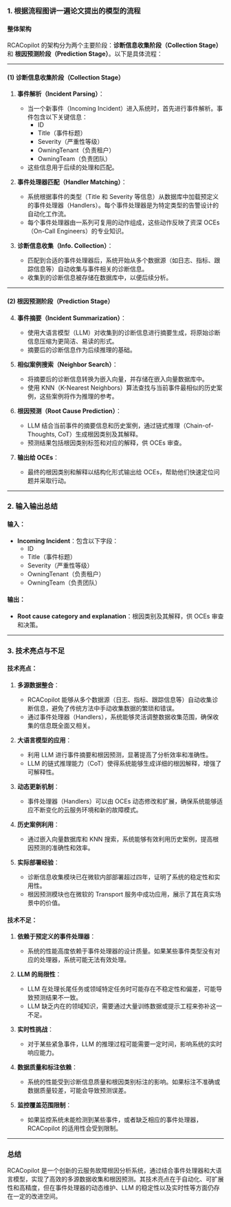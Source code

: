 ### 1. 根据流程图讲一遍论文提出的模型的流程

#### **整体架构**
RCACopilot 的架构分为两个主要阶段：**诊断信息收集阶段（Collection Stage）** 和 **根因预测阶段（Prediction Stage）**。以下是具体流程：

---

#### **(1) 诊断信息收集阶段（Collection Stage）**
1. **事件解析（Incident Parsing）**：
   - 当一个新事件（Incoming Incident）进入系统时，首先进行事件解析。事件包含以下关键信息：
     - ID
     - Title（事件标题）
     - Severity（严重性等级）
     - OwningTenant（负责租户）
     - OwningTeam（负责团队）
   - 这些信息用于后续的处理和匹配。

2. **事件处理器匹配（Handler Matching）**：
   - 系统根据事件的类型（Title 和 Severity 等信息）从数据库中加载预定义的事件处理器（Handlers）。每个事件处理器是为特定类型的告警设计的自动化工作流。
   - 每个事件处理器由一系列可复用的动作组成，这些动作反映了资深 OCEs（On-Call Engineers）的专业知识。

3. **诊断信息收集（Info. Collection）**：
   - 匹配到合适的事件处理器后，系统开始从多个数据源（如日志、指标、跟踪信息等）自动收集与事件相关的诊断信息。
   - 收集到的诊断信息被存储在数据库中，以便后续分析。

---

#### **(2) 根因预测阶段（Prediction Stage）**
4. **事件摘要（Incident Summarization）**：
   - 使用大语言模型（LLM）对收集到的诊断信息进行摘要生成，将原始诊断信息压缩为更简洁、易读的形式。
   - 摘要后的诊断信息作为后续推理的基础。

5. **相似案例搜索（Neighbor Search）**：
   - 将摘要后的诊断信息转换为嵌入向量，并存储在嵌入向量数据库中。
   - 使用 KNN（K-Nearest Neighbors）算法查找与当前事件最相似的历史案例，这些案例将作为推理的参考。

6. **根因预测（Root Cause Prediction）**：
   - LLM 结合当前事件的摘要信息和历史案例，通过链式推理（Chain-of-Thoughts, CoT）生成根因类别及其解释。
   - 预测结果包括根因类别标签和对应的解释，供 OCEs 审查。

7. **输出给 OCEs**：
   - 最终的根因类别和解释以结构化形式输出给 OCEs，帮助他们快速定位问题并采取行动。

---

### 2. 输入输出总结

#### **输入**：
- **Incoming Incident**：包含以下字段：
  - ID
  - Title（事件标题）
  - Severity（严重性等级）
  - OwningTenant（负责租户）
  - OwningTeam（负责团队）

#### **输出**：
- **Root cause category and explanation**：根因类别及其解释，供 OCEs 审查和决策。

---

### 3. 技术亮点与不足

#### **技术亮点**：
1. **多源数据整合**：
   - RCACopilot 能够从多个数据源（日志、指标、跟踪信息等）自动收集诊断信息，避免了传统方法中手动收集数据的繁琐和错误。
   - 通过事件处理器（Handlers），系统能够灵活调整数据收集范围，确保收集的信息既全面又相关。

2. **大语言模型的应用**：
   - 利用 LLM 进行事件摘要和根因预测，显著提高了分析效率和准确性。
   - LLM 的链式推理能力（CoT）使得系统能够生成详细的根因解释，增强了可解释性。

3. **动态更新机制**：
   - 事件处理器（Handlers）可以由 OCEs 动态修改和扩展，确保系统能够适应不断变化的云服务环境和新的故障模式。

4. **历史案例利用**：
   - 通过嵌入向量数据库和 KNN 搜索，系统能够有效利用历史案例，提高根因预测的准确性和效率。

5. **实际部署经验**：
   - 诊断信息收集模块已在微软内部部署超过四年，证明了系统的稳定性和实用性。
   - 根因预测模块也在微软的 Transport 服务中成功应用，展示了其在真实场景中的价值。

#### **技术不足**：
1. **依赖于预定义的事件处理器**：
   - 系统的性能高度依赖于事件处理器的设计质量。如果某些事件类型没有对应的处理器，系统可能无法有效处理。

2. **LLM 的局限性**：
   - LLM 在处理长尾任务或领域特定任务时可能存在不稳定性和偏差，可能导致预测结果不一致。
   - LLM 缺乏内在的领域知识，需要通过大量训练数据或提示工程来弥补这一不足。

3. **实时性挑战**：
   - 对于某些紧急事件，LLM 的推理过程可能需要一定时间，影响系统的实时响应能力。

4. **数据质量和标注依赖**：
   - 系统的性能受到诊断信息质量和根因类别标注的影响。如果标注不准确或数据质量较差，可能会导致预测误差。

5. **监控覆盖范围限制**：
   - 如果监控系统未能检测到某些事件，或者缺乏相应的事件处理器，RCACopilot 的适用性会受到限制。

---

### 总结
RCACopilot 是一个创新的云服务故障根因分析系统，通过结合事件处理器和大语言模型，实现了高效的多源数据收集和根因预测。其技术亮点在于自动化、可扩展性和高精度，但在事件处理器的动态维护、LLM 的稳定性以及实时性等方面仍存在一定的改进空间。